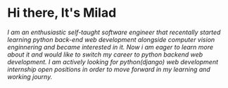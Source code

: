 # Hi there, It's Milad

*I am an enthusiastic self-taught software engineer that recentally started learning python back-end web development alongside computer vision enginnering and became interested in it. Now i am eager to learn more about it and would like to switch my career to python backend web development. I am actively looking for python(django) web development internship open positions in order to move forward in my learning and working journy.*
